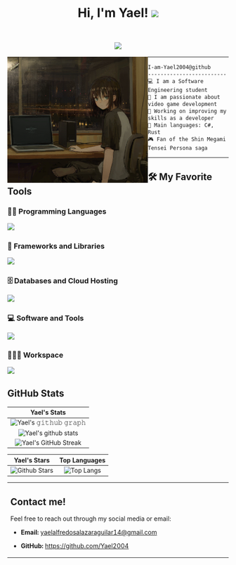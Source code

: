 <h1 align="center">
Hi, I'm Yael!
  <img src="https://media.giphy.com/media/hvRJCLFzcasrR4ia7z/giphy.gif" width="30"></h1>
 <!--<img src="https://komarev.com/ghpvc/?username=I-am-vishalmaurya&label=Profile%20Views&color=0e75b6&style=flat" align='right' alt="vishalmaurya" />-->
<br/>

<!-- Typing SVG by DenverCoder1 - https://github.com/DenverCoder1/readme-typing-svg -->
<p align="center">
  <a href="https://github.com/DenverCoder1/readme-typing-svg"><img src="https://readme-typing-svg.herokuapp.com?lines=Software+Engineering+Student;Always%20learning%20new%20things&center=true&width=380&height=45"></a>
</p>

<img align="left" src="https://github.com/I-am-vishalmaurya/I-am-vishalmaurya/blob/main/cropped_image.png" alt="Unfortunately I didn't find the author of the pic, feel to open a pull request if found" width="320" />
<hr>

```
I-am-Yael2004@github
-------------------------
💻 I am a Software Engineering student
📝 I am passionate about video game development
🔭 Working on improving my skills as a developer
🌟 Main languages: C#, Rust
🎮 Fan of the Shin Megami Tensei Persona saga
```
<hr>

<p>
  
## 🛠️ My Favorite Tools

### 👨‍💻 Programming Languages

</p>

<p>
    <img src="https://skillicons.dev/icons?i=java,cs,cpp,rust" /> 
  
### 🧰 Frameworks and Libraries

<p>
    <img src="https://skillicons.dev/icons?i=dotnet" />
</p>

### 🗄️ Databases and Cloud Hosting

<p>
    <img src="https://skillicons.dev/icons?i=mysql" />
</p>

### 💻 Software and Tools

<p>
    <img src="https://skillicons.dev/icons?i=git,vscode,visualstudio" />
</p>

### 👨🏽‍💻 Workspace
<p>
    <img src="https://skillicons.dev/icons?i=windows" />
</p>


## GitHub Stats


|                                                                     Yael's Stats                                                                     |
|:------------------------------------------------------------------------------------------------------------------------------------------------------:|
| ![Yael's 𝚐𝚒𝚝𝚑𝚞𝚋 𝚐𝚛𝚊𝚙𝚑](https://activity-graph.herokuapp.com/graph?username=Yael2004&theme=react-dark&hide_border=true&area=true) |
| ![Yael's github stats](https://github-readme-stats.vercel.app/api?username=Yael2004&show_icons=true&theme=algolia)              | 
| ![Yael's GitHub Streak](https://github-readme-streak-stats.herokuapp.com/?user=Yael2004&theme=algolia)                    | 
    

|                                                                                                      Yael's Stars                                                                                                       |                                                           Top Languages                                                           |      
|:-------------------------------------------------------------------------------------------------------------------------------------------------------------------------------------------------------------------------:|:---------------------------------------------------------------------------------------------------------------------------------:|
| ![Github Stars](https://github-readme-stats.vercel.app/api?username=Yael2004&show_icons=true&locale=en&count_private=true&hide_rank=true&custom_title=My%20GitHub%20Stats&disable_animations=true&theme=algolia) | ![Top Langs](https://github-readme-stats.vercel.app/api/top-langs/?username=Yael2004&langs_count=8&theme=algolia&layout=compact) |



<table style="border: none">
  <tr>
    <td width="50%" valign="top">

## Contact me!

Feel free to reach out through my social media or email:

- **Email:** <a href="mailto:yaelalfredosalazaraguilar14@gmail.com">yaelalfredosalazaraguilar14@gmail.com</a>  
- **GitHub:** <a href="https://github.com/Yael2004">https://github.com/Yael2004</a>  

    </td>
  </tr>
</table>


